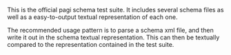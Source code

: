 This is the official pagi schema test suite. It includes several schema files 
as well as a easy-to-output textual representation of each one.

The recommended usage pattern is to parse a schema xml file, and then write
it out in the schema textual representation. This can then be textually
compared to the representation contained in the test suite.

